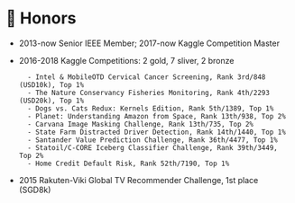 # 🥇 Honors
- 2013-now Senior IEEE Member; 2017-now Kaggle Competition Master 
- 2016-2018 Kaggle Competitions: 2 gold, 7 sliver, 2 bronze
  
        - Intel & MobileOTD Cervical Cancer Screening, Rank 3rd/848 (USD10k), Top 1%
        - The Nature Conservancy Fisheries Monitoring, Rank 4th/2293 (USD20k), Top 1%
        - Dogs vs. Cats Redux: Kernels Edition, Rank 5th/1389, Top 1%
        - Planet: Understanding Amazon from Space, Rank 13th/938, Top 2%
        - Carvana Image Masking Challenge, Rank 13th/735, Top 2%
        - State Farm Distracted Driver Detection, Rank 14th/1440, Top 1%
        - Santander Value Prediction Challenge, Rank 36th/4477, Top 1%
        - Statoil/C-CORE Iceberg Classifier Challenge, Rank 39th/3449, Top 2%
        - Home Credit Default Risk, Rank 52th/7190, Top 1%
         
- 2015    Rakuten-Viki Global TV Recommender Challenge, 1st place (SGD8k)


